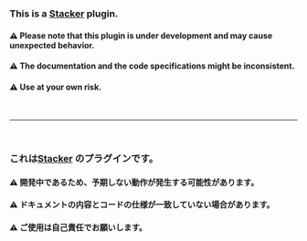 ### This is a [Stacker](https://github.com/remokasu/stacker) plugin.
#### ⚠ Please note that this plugin is under development and may cause unexpected behavior.
#### ⚠ The documentation and the code specifications might be inconsistent.
#### ⚠ Use at your own risk.

<br>
<hr>
<br>

### これは[Stacker](https://github.com/remokasu/stacker) のプラグインです。
#### ⚠ 開発中であるため、予期しない動作が発生する可能性があります。
#### ⚠ ドキュメントの内容とコードの仕様が一致していない場合があります。
#### ⚠ ご使用は自己責任でお願いします。